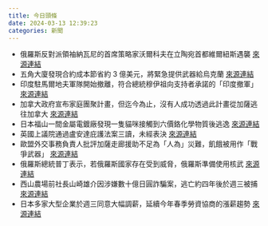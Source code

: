 ```yaml
---
title: 今日頭條
date: 2024-03-13 12:39:23
categories: 新聞            
---
```

- 俄羅斯反對派領袖納瓦尼的首席策略家沃爾科夫在立陶宛首都維爾紐斯遇襲 [來源連結](https://www.npr.org/2024/03/13/1238223482/the-top-strategist-of-late-russian-opposition-leader-navalny-is-attacked-in-lith)
- 五角大廈發現合約成本節省約 3 億美元，將緊急提供武器給烏克蘭 [來源連結](https://www.npr.org/2024/03/13/1238222741/pentagon-ukraine-aid-weapons)
- 印度駐馬爾地夫軍隊開始撤離，符合總統穆伊祖向支持者承諾的「印度撤軍」 [來源連結](https://www.thehindu.com/news/morning-digest-march-13-2024/article67944361.ece)
- 加拿大政府宣布家庭團聚計畫，但迄今為止，沒有人成功透過此計畫從加薩逃往加拿大 [來源連結](https://www.theguardian.com/global-development/2024/mar/13/canada-gaza-outrage-faulty-visa-program)
- 日本福山一間金屬電鍍廠發現一隻貓咪接觸到六價鉻化學物質後逃逸 [來源連結](https://www.theguardian.com/world/2024/mar/13/japan-cat-toxic-chemical-vat-fukuyama-nomura-plating-metal-plant)
- 英國上議院通過盧安達庇護法案三讀，未經表決 [來源連結](https://www.theguardian.com/politics/live/2024/mar/13/tory-donation-frank-hester-pmqs-rishi-sunak-keir-starmer-uk-politics-live)
- 歐盟外交事務負責人批評加薩走廊援助不足為「人為」災難，飢餓被用作「戰爭武器」 [來源連結](https://www.theguardian.com/world/live/2024/mar/13/middle-east-crisis-live-starvation-being-used-as-a-weapon-says-eu-official)
- 俄羅斯總統普丁表示，若俄羅斯國家存在受到威脅，俄羅斯準備使用核武 [來源連結](https://edition.cnn.com/2024/03/13/europe/russia-putin-nuclear-weapons-ukraine-intl-hnk/index.html)
- 西山農場前社長山崎雄介因涉嫌數十億日圓詐騙案，逃亡約四年後於週三被捕 [來源連結](https://www.japantimes.co.jp/news/2024/03/13/japan/crime-legal/nishiyama-farm-yamazaki-arrested/)
- 日本多家大型企業於週三同意大幅調薪，延續今年春季勞資協商的漲薪趨勢 [來源連結](https://www.japantimes.co.jp/business/2024/03/13/economy/shunto-wage-hikes/)



